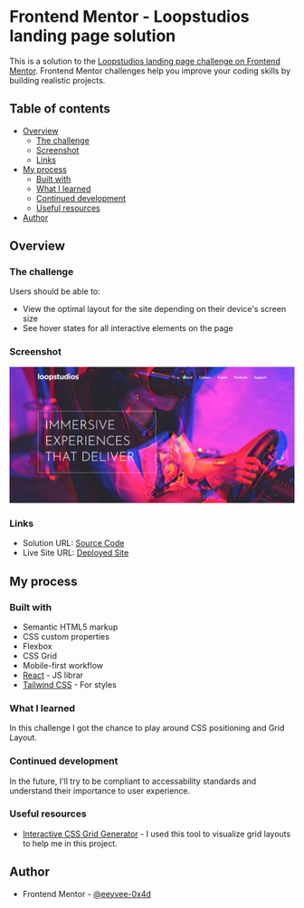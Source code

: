 # Frontend Mentor - Loopstudios landing page solution

This is a solution to the [Loopstudios landing page challenge on Frontend Mentor](https://www.frontendmentor.io/challenges/loopstudios-landing-page-N88J5Onjw). Frontend Mentor challenges help you improve your coding skills by building realistic projects. 

## Table of contents

- [Overview](#overview)
  - [The challenge](#the-challenge)
  - [Screenshot](#screenshot)
  - [Links](#links)
- [My process](#my-process)
  - [Built with](#built-with)
  - [What I learned](#what-i-learned)
  - [Continued development](#continued-development)
  - [Useful resources](#useful-resources)
- [Author](#author)

## Overview

### The challenge

Users should be able to:

- View the optimal layout for the site depending on their device's screen size
- See hover states for all interactive elements on the page

### Screenshot

![Screenshot](./Screenshot.png)

### Links

- Solution URL: [Source Code](https://github.com/eeyvee-0x4d/fmentor-loopstudios-landing-page)
- Live Site URL: [Deployed Site](https://profound-puppy-4b1cd7.netlify.app/)

## My process

### Built with

- Semantic HTML5 markup
- CSS custom properties
- Flexbox
- CSS Grid
- Mobile-first workflow
- [React](https://reactjs.org/) - JS librar
- [Tailwind CSS](https://tailwindcss.com/) - For styles

### What I learned

In this challenge I got the chance to play around CSS positioning and Grid Layout.

### Continued development

In the future, I'll try to be compliant to accessability standards and understand their importance to user experience.

### Useful resources

- [Interactive CSS Grid Generator](https://grid.layoutit.com/) - I used this tool to visualize grid layouts to help me in this project.

## Author

- Frontend Mentor - [@eeyvee-0x4d](https://www.frontendmentor.io/profile/eeyvee-0x4d)


